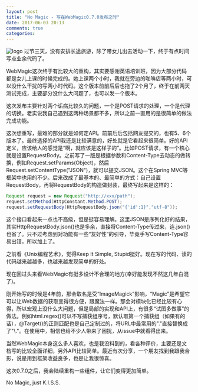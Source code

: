 ```yaml
---
layout: post
title: "No Magic - 写在WebMagic0.7.0发布之时"
date: 2017-06-03 20:13
comments: true
categories: 
---
```


![logo](http://webmagic.io/images/logo.jpeg)
过节三天，没有安排长途旅游，除了带女儿出去活动一下，终于有点时间写点业余代码了。

WebMagic这次终于有比较大的重构，其实要感谢英语培训班，因为大部分代码都是女儿上课的时候完成的。她上课两个小时，我就在旁边的咖啡店等两小时，可以没什么干扰的写两小时代码。这个版本前前后后也拖了2个月了，终于在前两天测试完成，主要部分没什么大问题了，也可以发一个版本。

这次发布主要针对两个诟病比较久的问题，一个是POST请求的处理，一个是代理的切换。老实说我自己遇到这两种场景都不多，所以之前一直用的是很简单的做法完成功能。

这次想重写，最难的部分就是如何定API。前前后后包括网友提交的，也有5、6个版本了。最终选择的API我还是比较满意的，好处就是它看起来很简单。好的API定义，应该给人的感觉是“啊，就应该是这样子的”。比如POST请求，有一个核心就是设置RequestBody。之前写了一版是根据参数和Content-Type去动态的做转换，例如Request.setParams(Object)，然后Request.setContentType("JSON")，就可以提交JSON。这个在Spring MVC等框架中也用的不少。后来改成了最基本的、最简单的方式：自己设置RequestBody，再将RequestBody的构造做封装，最终写起来是这样的：

```java
Request request = new Request("http://xxx/path");
request.setMethod(HttpConstant.Method.POST);
request.setRequestBody(HttpRequestBody.json("{'id':1}","utf-8"));
```

这个接口看起来一点也不高级，但是挺容易理解。这里JSON是序列化好的结果，其实HttpRequestBody.json()也是多余，直接将Content-Type传过来，连.json()也省了。只不过考虑到对功能有一些“友好性”的引导，毕竟手写Content-Type容易出错，所以加上了。

之前看《Unix编程艺术》，觉得Keep It Simple, Stupid挺好。现在写的代码、读的代码越来越越多，也越来越发现简单的好处。

现在回过头来看WebMagic有挺多设计不合理的地方(幸好能发现不然这几年白混了)。

刚开始写的时候是4年前，那会取名是受“ImageMagick”影响，“Magic”是希望它可以让Web数据的获取变得很方便，跟魔法一样。那会对模块化已经比较有心得，所以宏观上没什么大问题，但是局部的实现和API上，有很多“试图多做事”的做法。例如html.regex()可以不写捕获组序号，默认取第一个捕获组（如果有的话），@Target()的正则匹配也是自己定制过的，将URL中最常用的"."直接替换成了"\\."。在使用中，相信也给不少人带来了困扰，从issue中就看得出来。

当然WebMagic本身这么多人喜欢，也是我没料到的，看各种评价，主要还是文档写的比较全面详细，另外API比较简单。最近有次分享，一个朋友找到我跟我合影，说是用到框架收益良多，也是让我很惊喜。

这次0.7.0之后，我会陆续重构一些组件，让它们变得更加简单。

No Magic, just K.I.S.S.
 